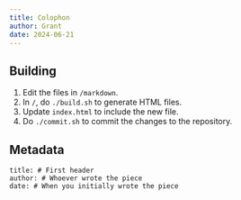 ```yaml
---
title: Colophon
author: Grant
date: 2024-06-21
---
```

## Building
1. Edit the files in `/markdown`.
2. In `/`, do `./build.sh` to generate HTML files.
4. Update `index.html` to include the new file.
3. Do `./commit.sh` to commit the changes to the repository.

## Metadata
```
title: # First header
author: # Whoever wrote the piece
date: # When you initially wrote the piece
```